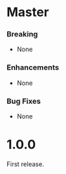 # Master

### Breaking

- None

### Enhancements

- None

### Bug Fixes

- None

# 1.0.0

First release.
